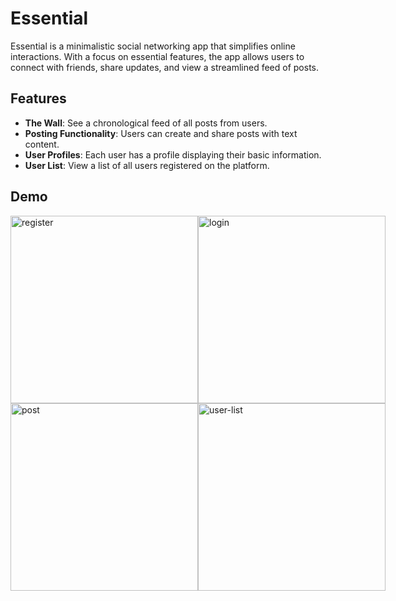 # Essential

Essential is a minimalistic social networking app that simplifies online interactions. With a focus on essential features, the app allows users to connect with friends, share updates, and view a streamlined feed of posts.

## Features
- **The Wall**: See a chronological feed of all posts from users.
- **Posting Functionality**: Users can create and share posts with text content.
- **User Profiles**: Each user has a profile displaying their basic information.
- **User List**: View a list of all users registered on the platform.

## Demo

<div style="display: flex; flex-direction: row;">
    <img src="https://github.com/brandonxu360/essential_social_app/assets/76601710/b48b129a-a057-4acc-bd84-88a19046ac0e" alt="register" width="300" height="auto">
    <img src="https://github.com/brandonxu360/essential_social_app/assets/76601710/70b27cc3-7f2d-4944-84f7-7ff241de8caa" alt="login" width="300" height="auto">
</div>

<div style="display: flex; flex-direction: row;">
    <img src="https://github.com/brandonxu360/essential_social_app/assets/76601710/cababddb-f2f4-4b01-907e-218fb1125a55" alt="post" width="300" height="auto">
    <img src="https://github.com/brandonxu360/essential_social_app/assets/76601710/10be25d8-0a04-4b95-9f48-b8827f14805a" alt="user-list" width="300" height="auto">
</div>

